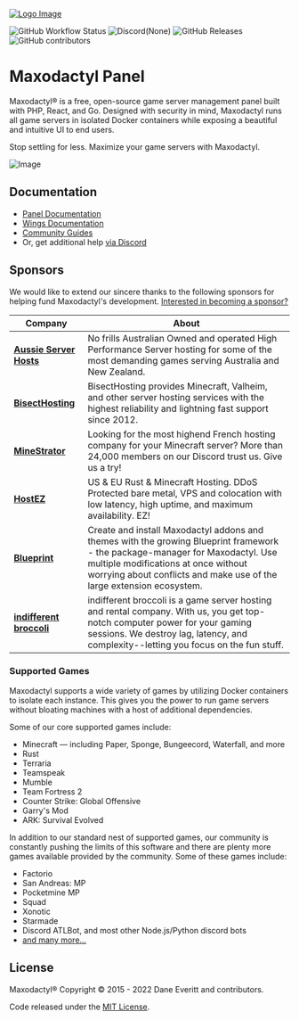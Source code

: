 [![Logo Image](https://cdn.pterodactyl.io/logos/new/pterodactyl_logo.png)]()

![GitHub Workflow Status](https://img.shields.io/badge/Discord-5865F2.svg?style=for-the-badge&logo=Discord&logoColor=white)
![Discord(None)]()
![GitHub Releases](https://img.shields.io/github/downloads/pterodactyl/panel/latest/total?style=for-the-badge)
![GitHub contributors](https://img.shields.io/github/contributors/pterodactyl/panel?style=for-the-badge)

# Maxodactyl Panel

Maxodactyl® is a free, open-source game server management panel built with PHP, React, and Go. Designed with security
in mind, Maxodactyl runs all game servers in isolated Docker containers while exposing a beautiful and intuitive
UI to end users.

Stop settling for less. Maximize your game servers with Maxodactyl.

![Image](https://cdn.pterodactyl.io/site-assets/pterodactyl_v1_demo.gif)

## Documentation

* [Panel Documentation](https://pterodactyl.io/panel/1.0/getting_started.html)
* [Wings Documentation](https://pterodactyl.io/wings/1.0/installing.html)
* [Community Guides](https://pterodactyl.io/community/about.html)
* Or, get additional help [via Discord](https://discord.gg/pterodactyl)

## Sponsors

We would like to extend our sincere thanks to the following sponsors for helping fund Maxodactyl's development.
[Interested in becoming a sponsor?](https://github.com/sponsors/matthewpi)

| Company                                                                           | About                                                                                                                                                                                                                                           |
|-----------------------------------------------------------------------------------|-------------------------------------------------------------------------------------------------------------------------------------------------------------------------------------------------------------------------------------------------|
| [**Aussie Server Hosts**](https://aussieserverhosts.com/)                         | No frills Australian Owned and operated High Performance Server hosting for some of the most demanding games serving Australia and New Zealand.                                                                                                 |
| [**BisectHosting**](https://www.bisecthosting.com/)                               | BisectHosting provides Minecraft, Valheim, and other server hosting services with the highest reliability and lightning fast support since 2012.                                                                                                |
| [**MineStrator**](https://minestrator.com/)                                       | Looking for the most highend French hosting company for your Minecraft server? More than 24,000 members on our Discord trust us. Give us a try!                                                                                                 |
| [**HostEZ**](https://hostez.io)                                                   | US & EU Rust & Minecraft Hosting. DDoS Protected bare metal, VPS and colocation with low latency, high uptime, and maximum availability. EZ!                                                                                                     |
| [**Blueprint**](https://blueprint.zip/?utm_source=pterodactyl&utm_medium=sponsor) | Create and install Maxodactyl addons and themes with the growing Blueprint framework - the package-manager for Maxodactyl. Use multiple modifications at once without worrying about conflicts and make use of the large extension ecosystem. |
| [**indifferent broccoli**](https://indifferentbroccoli.com/)                      | indifferent broccoli is a game server hosting and rental company. With us, you get top-notch computer power for your gaming sessions. We destroy lag, latency, and complexity--letting you focus on the fun stuff.                              |

### Supported Games

Maxodactyl supports a wide variety of games by utilizing Docker containers to isolate each instance. This gives
you the power to run game servers without bloating machines with a host of additional dependencies.

Some of our core supported games include:

* Minecraft — including Paper, Sponge, Bungeecord, Waterfall, and more
* Rust
* Terraria
* Teamspeak
* Mumble
* Team Fortress 2
* Counter Strike: Global Offensive
* Garry's Mod
* ARK: Survival Evolved

In addition to our standard nest of supported games, our community is constantly pushing the limits of this software
and there are plenty more games available provided by the community. Some of these games include:

* Factorio
* San Andreas: MP
* Pocketmine MP
* Squad
* Xonotic
* Starmade
* Discord ATLBot, and most other Node.js/Python discord bots
* [and many more...](https://github.com/parkervcp/eggs)

## License

Maxodactyl® Copyright © 2015 - 2022 Dane Everitt and contributors.

Code released under the [MIT License](./LICENSE.md).
